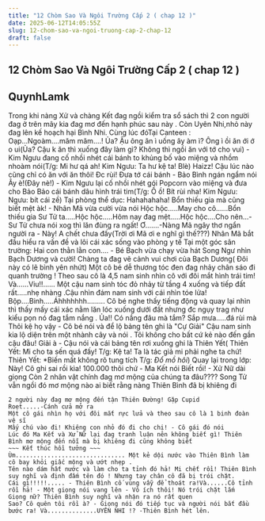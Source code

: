 ```yaml
---
title: "12 Chòm Sao Và Ngôi Trường Cấp 2 ( chap 12 )"
date: 2025-06-12T14:05:55Z
slug: 12-chom-sao-va-ngoi-truong-cap-2-chap-12
draft: false
---
```


## 12 Chòm Sao Và Ngôi Trường Cấp 2 ( chap 12 )

## QuynhLamk

Trong khi nàng Xử và chàng Kết đag ngồi kiểm tra sổ sách thì 2 con người đag ở trên mây kia đag mơ đến hạnh phúc sau này  . Còn Uyên Nhi,nhỏ này đag lên kế hoạch hại Bình Nhi.
Cùng lúc đóTại Canteen :
Oạp...Ngoàm....măm măm....! Ủa? Ậu ông ăn ì uống ây àm ì? Ông ì ồi ăn ới ớ o ui(Ủa? Cậu k ăn thì xuống đây làm gì? Không thì ngồi ăn với tớ cho vui) - Kim Ngưu đang cố nhồi nhét cái bánh to khủng bố vào miệng và nhồm nhoàm nói(T/g: Mi hư qá ah! Kim Ngưu: Ta hư kệ ta! Blè)
Haizz! Cậu lúc nào cũng chỉ có ăn với ăn thôi! Đc rùi! Đưa tớ cái bánh - Bảo Bình ngán ngẩm nói
Ây è!(Đây nè!) - Kim Ngưu lại cố nhồi nhét gói Popcorn vào miệng và đưa cho Bảo Bảo cái bánh dâu hình trái tim(T/g: Ồ ồ! Bít rùi nha! Kim Ngưu: Ngưu:  bít cái zề)
Tại phòng thể dục:
Hahahahaha! Bổn thiếu gia mà cũng biết mệt àk!  - Nhân Mã vừa cười vừa nói
Hộc hộc.....May cho cô......Bổn thiếu gia Sư Tử ta.....Hộc hộc.....Hôm nay đag mệt.....Hộc hộc....Cho nên...-Sư Tử chưa nói xog thì lăn đùng ra ngất!
Ơ.......-Nàng Mã ngây thơ ngẩn người ra - Này! A chết chưa đấy(Trời ơi Mã ơi e nghĩ gì thế???)
Nhân Mã bắt đầu hiểu ra vấn đề và lôi cái xác sống vào phòng y tế
Tại một góc sân trường:
Hai con thằn lằn con....  - Bé Bạch vừa chạy vừa hát
Song Ngư nhìn Bạch Dương và cười! Chàng ta đag vẽ cảnh vui chơi của Bạch Dương( Đôi này có lẽ bình yên nhứt)
Một cô bé dễ thương tóc đen đag nhảy chân sáo đi quanh trường  ! Theo sau cô là 4,5 nam sinh nhìn cô với đôi mắt hình trái tim! Và......Viu!!...... Một cậu nam sinh tóc đỏ nhảy từ tầng 4 xuống và tiếp đất rất.....nhẹ nhàng  .Cậu nhìn đám nam sinh với cái nhìn tóe lửa!
Bộp....Binh.....Áhhhhhhh.........
Cô bé nghe thấy tiếng động và quay lại nhìn thì thấy mấy cái xác nằm lăn lóc xuống dưới đất nhưng đc ngụy trag như kiểu pọn nó đag tắm nắng  .
Ủa!! Có nắng đâu mà tắm? Sắp mưa.....đá rùi mà  Thôi kệ họ vậy - Cô bé nói và để lộ bảng tên ghi là "Cự Giải"
Cậu nam sinh kia lộ diện trên một nhành cây và nói .
Tôi không cho bất cứ kẻ nào đến gần cậu đâu! Giải à - Cậu nói và cái bảng tên rơi xuống ghi là Thiên Yết( Thiên Yết: Mi cho ta sến quá đấy! T/g: Kệ ta! Ta là tác giả mi phải nghe ta chứ! Thiên Yết: *Biến mất không rõ tung tích T/g: *Đổ mồ hôi*)
Quay lại trong lớp:
Này! Cô ghi sai rồi kìa! 100.000 thôi chứ - Ma Kết nói
Biết rồi! - Xử Nữ dài giọng
Còn 2 nhân vật chính đag mơ mộng của chúng ta đâu????
Song Tử vẫn ngồi đó mơ mộng nào ai biết rằng nàng Thiên Bình đã bị khiêng đi 
~~~ Hồi tưởng lại 10' trước ~~~
2 người này đag mơ mộng đến tận Thiên Đường! Gặp Cupid
Roẹt.....-Cánh cửa mở ra
Một cô gái nhìn họ với đôi mắt rực lửa và theo sau cô là 1 binh đoàn vệ sĩ
Mấy chú vào đi! Khiêng con nhỏ đó đi cho chị! - Cô gái đó nói
Lúc đó Ma Kết và Xử Nữ lại đag tranh luận nên không biết gì! Thiên Bình mơ mộng đến nỗi mà bị khiêng đi cũng không biết
~~~ Kết thúc hồi tưởng ~~~
Ùm............................... Một kẻ dội nước vào Thiên Bình làm cô bay khỏi giấc mộng và ướt nhẹp .
Tên nào dám hất nước và làm cho ta tỉnh đó hả! Mi chết rồi! Thiên Bình suy nghĩ và định đấm tên đó ! Nhưng tay chân cô đã bị trói chặt.
Cái gì!!!!!..... - Thiên Bình cố vùng vẫy để thoát ra!Và......Cô tỉnh rồi hả! - Một giọng nói vang lên - Vô ích thôi! Nó trói chặt lắm
Giọng nữ? Thiên Bình suy nghĩ và nhận ra nó rất quen
Sao? Cô quên tôi rồi à? - Giọng nói đó tiếp tục và người nói bắt đầu bước ra! Và..............UYÊN NHI !? -Thiên Bình hét lên.